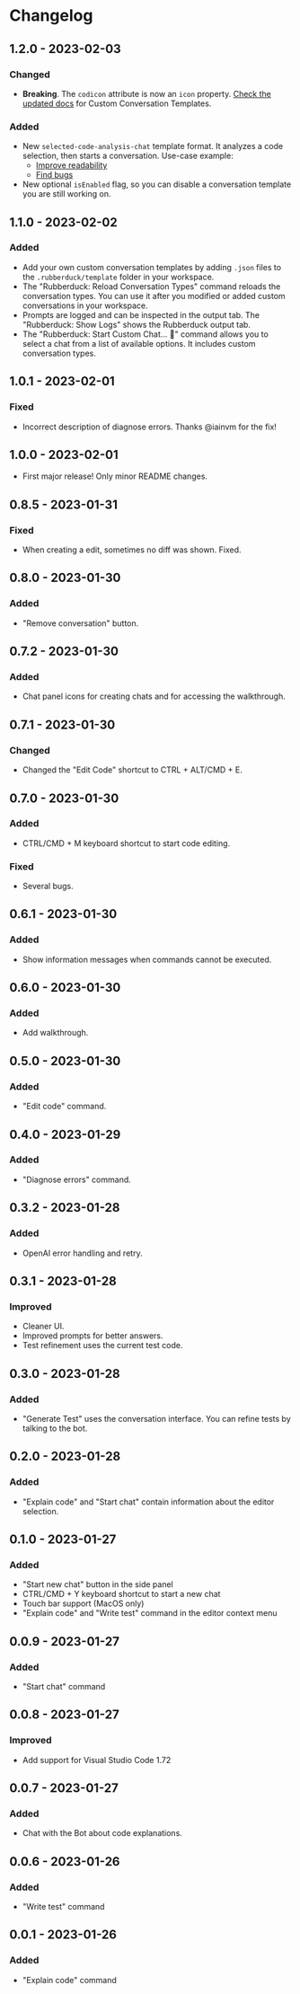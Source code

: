 # Changelog

## 1.2.0 - 2023-02-03

### Changed

- **Breaking**. The `codicon` attribute is now an `icon` property. [Check the updated docs](https://github.com/rubberduck-ai/rubberduck-vscode/blob/main/doc/CUSTOM_CONVERSATIONS.md) for Custom Conversation Templates.

### Added

- New `selected-code-analysis-chat` template format. It analyzes a code selection, then starts a conversation. Use-case example:
  - [Improve readability](https://github.com/rubberduck-ai/rubberduck-vscode/tree/main/.rubberduck/template/improve-readability.json)
  - [Find bugs](https://github.com/rubberduck-ai/rubberduck-vscode/tree/main/.rubberduck/template/find-bugs.json)
- New optional `isEnabled` flag, so you can disable a conversation template you are still working on.

## 1.1.0 - 2023-02-02

### Added

- Add your own custom conversation templates by adding `.json` files to the `.rubberduck/template` folder in your workspace.
- The "Rubberduck: Reload Conversation Types" command reloads the conversation types. You can use it after you modified or added custom conversations in your workspace.
- Prompts are logged and can be inspected in the output tab. The "Rubberduck: Show Logs" shows the Rubberduck output tab.
- The "Rubberduck: Start Custom Chat… 💬" command allows you to select a chat from a list of available options. It includes custom conversation types.

## 1.0.1 - 2023-02-01

### Fixed

- Incorrect description of diagnose errors. Thanks @iainvm for the fix!

## 1.0.0 - 2023-02-01

- First major release! Only minor README changes.

## 0.8.5 - 2023-01-31

### Fixed

- When creating a edit, sometimes no diff was shown. Fixed.

## 0.8.0 - 2023-01-30

### Added

- "Remove conversation" button.

## 0.7.2 - 2023-01-30

### Added

- Chat panel icons for creating chats and for accessing the walkthrough.

## 0.7.1 - 2023-01-30

### Changed

- Changed the "Edit Code" shortcut to CTRL + ALT/CMD + E.

## 0.7.0 - 2023-01-30

### Added

- CTRL/CMD + M keyboard shortcut to start code editing.

### Fixed

- Several bugs.

## 0.6.1 - 2023-01-30

### Added

- Show information messages when commands cannot be executed.

## 0.6.0 - 2023-01-30

### Added

- Add walkthrough.

## 0.5.0 - 2023-01-30

### Added

- "Edit code" command.

## 0.4.0 - 2023-01-29

### Added

- "Diagnose errors" command.

## 0.3.2 - 2023-01-28

### Added

- OpenAI error handling and retry.

## 0.3.1 - 2023-01-28

### Improved

- Cleaner UI.
- Improved prompts for better answers.
- Test refinement uses the current test code.

## 0.3.0 - 2023-01-28

### Added

- "Generate Test" uses the conversation interface. You can refine tests by talking to the bot.

## 0.2.0 - 2023-01-28

### Added

- "Explain code" and "Start chat" contain information about the editor selection.

## 0.1.0 - 2023-01-27

### Added

- "Start new chat" button in the side panel
- CTRL/CMD + Y keyboard shortcut to start a new chat
- Touch bar support (MacOS only)
- "Explain code" and "Write test" command in the editor context menu

## 0.0.9 - 2023-01-27

### Added

- "Start chat" command

## 0.0.8 - 2023-01-27

### Improved

- Add support for Visual Studio Code 1.72

## 0.0.7 - 2023-01-27

### Added

- Chat with the Bot about code explanations.

## 0.0.6 - 2023-01-26

### Added

- "Write test" command

## 0.0.1 - 2023-01-26

### Added

- "Explain code" command
